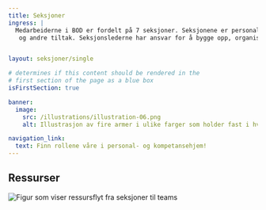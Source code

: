 ```yaml
---
title: Seksjoner
ingress: |
  Medarbeiderne i BOD er fordelt på 7 seksjoner. Seksjonene er personal-hjemmet for medarbeidere fra felles kompetanseområder. Seksjonene skal bygge kompetansekapasitet og avgir ressurser til leveranse-områder i og utenfor avdelingen som f.eks. til Digdir sine produktgrupper og produktteam, prosjekter 
   og andre tiltak. Seksjonslederne har ansvar for å bygge opp, organisere og selvstendig-gjøre fagmiljøene på best mulig måte.


layout: seksjoner/single

# determines if this content should be rendered in the
# first section of the page as a blue box
isFirstSection: true

banner:
  image:
    src: /illustrations/illustration-06.png
    alt: Illustrasjon av fire armer i ulike farger som holder fast i hverandre

navigation_link:
  text: Finn rollene våre i personal- og kompetansehjem!
---
```


## Ressurser

![Figur som viser ressursflyt fra seksjoner til teams](/images/pom-vs-sections.svg)
